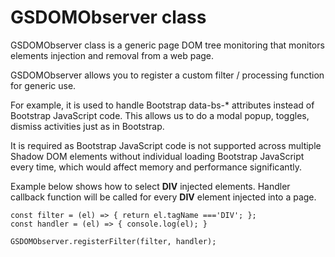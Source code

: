 # GSDOMObserver class

GSDOMObserver class is a generic page DOM tree monitoring that monitors elements injection and removal from a web page.
 
GSDOMObserver allows you to register a custom filter / processing function for generic use.
 
For example, it is used to handle Bootstrap data-bs-* attributes instead of Bootstrap JavaScript code.
This allows us to do a modal popup, toggles, dismiss activities just as in Bootstrap.
 
It is required as Bootstrap JavaScript code is not supported across multiple Shadow DOM elements without individual loading Bootstrap JavaScript every time, which would affect memory and performance significantly.
 
Example below shows how to select **DIV** injected elements. Handler callback function will be called for every **DIV** element injected into a page.

```
const filter = (el) => { return el.tagName ==='DIV'; };
const handler = (el) => { console.log(el); }

GSDOMObserver.registerFilter(filter, handler);
```

